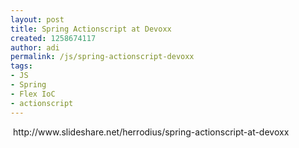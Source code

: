 ```yaml
---
layout: post
title: Spring Actionscript at Devoxx
created: 1258674117
author: adi
permalink: /js/spring-actionscript-devoxx
tags:
- JS
- Spring
- Flex IoC
- actionscript
---
```

<p>&nbsp;http://www.slideshare.net/herrodius/spring-actionscript-at-devoxx</p>
